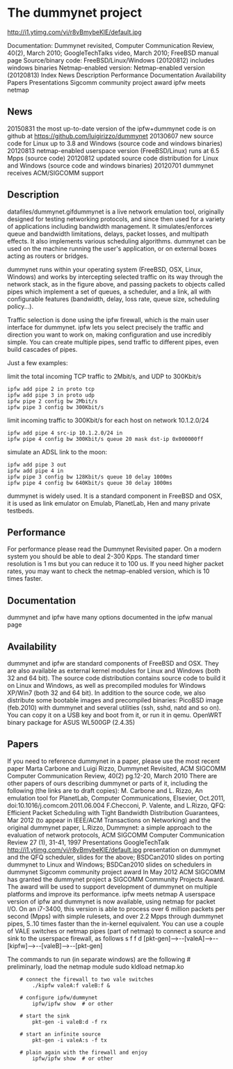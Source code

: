 # The dummynet project
http://i1.ytimg.com/vi/r8vBmybeKlE/default.jpg

Documentation: Dummynet revisited, Computer Communication Review, 40(2), March 2010; GoogleTechTalks video, March 2010; FreeBSD manual page
Source/binary code: FreeBSD/Linux/Windows (20120812) includes windows binaries
Netmap-enabled version: Netmap-enabled version (20120813)
Index
News
Description
Performance
Documentation
Availability
Papers
Presentations
Sigcomm community project award
ipfw meets netmap

## News
20150831 the most up-to-date version of the ipfw+dummynet code is on github at https://github.com/luigirizzo/dummynet
20130607 new source code for Linux up to 3.8 and Windows (source code and windows binaries)
20120813 netmap-enabled userspace version (FreeBSD/Linux) runs at 6.5 Mpps (source code)
20120812 updated source code distribution for Linux and Windows (source code and windows binaries)
20120701 dummynet receives ACM/SIGCOMM support

## Description
datafiles/dummynet.gifdummynet is a live network emulation tool, originally designed for testing networking protocols, and since then used for a variety of applications including bandwidth management. It simulates/enforces queue and bandwidth limitations, delays, packet losses, and multipath effects. It also implements various scheduling algorithms. dummynet can be used on the machine running the user's application, or on external boxes acting as routers or bridges.

dummynet runs within your operating system (FreeBSD, OSX, Linux, Windows) and works by intercepting selected traffic on its way through the network stack, as in the figure above, and passing packets to objects called pipes which implement a set of queues, a scheduler, and a link, all with configurable features (bandwidth, delay, loss rate, queue size, scheduling policy...).

Traffic selection is done using the ipfw firewall, which is the main user interface for dummynet. ipfw lets you select precisely the traffic and direction you want to work on, making configuration and use incredibly simple. You can create multiple pipes, send traffic to different pipes, even build cascades of pipes.

Just a few examples:

limit the total incoming TCP traffic to 2Mbit/s, and UDP to 300Kbit/s
```
ipfw add pipe 2 in proto tcp
ipfw add pipe 3 in proto udp
ipfw pipe 2 config bw 2Mbit/s
ipfw pipe 3 config bw 300Kbit/s
```
limit incoming traffic to 300Kbit/s for each host on network 10.1.2.0/24
```
ipfw add pipe 4 src-ip 10.1.2.0/24 in
ipfw pipe 4 config bw 300Kbit/s queue 20 mask dst-ip 0x000000ff
```
simulate an ADSL link to the moon:
```
ipfw add pipe 3 out
ipfw add pipe 4 in
ipfw pipe 3 config bw 128Kbit/s queue 10 delay 1000ms
ipfw pipe 4 config bw 640Kbit/s queue 30 delay 1000ms
```
dummynet is widely used. It is a standard component in FreeBSD and OSX, it is used as link emulator on Emulab, PlanetLab, Hen and many private testbeds.

## Performance
For performance please read the Dummynet Revisited paper. On a modern system you should be able to deal 2-300 Kpps. The standard timer resolution is 1 ms but you can reduce it to 100 us.
If you need higher packet rates, you may want to check the netmap-enabled version, which is 10 times faster.
## Documentation
dummynet and ipfw have many options documented in the ipfw manual page
## Availability
dummynet and ipfw are standard components of FreeBSD and OSX. They are also available as external kernel modules for Linux and Windows (both 32 and 64 bit).
The source code distribution contains source code to build it on Linux and Windows, as well as precompiled modules for Windows XP/Win7 (both 32 and 64 bit).
In addition to the source code, we also distribute some bootable images and precompiled binaries:
PicoBSD image (feb.2010) with dummynet and several utilities (ssh, sshd, natd and so on). You can copy it on a USB key and boot from it, or run it in qemu.
OpenWRT binary package for ASUS WL500GP (2.4.35)
## Papers
If you need to reference dummynet in a paper, please use the most recent paper
Marta Carbone and Luigi Rizzo, Dummynet Revisited, ACM SIGCOMM Computer Communication Review, 40(2) pg.12-20, March 2010
There are other papers of ours describing dummynet or parts of it, including the following (the links are to draft copies):
M. Carbone and L. Rizzo, An emulation tool for PlanetLab, Computer Communications, Elsevier, Oct.2011, doi:10.1016/j.comcom.2011.06.004
F.Checconi, P. Valente, and L.Rizzo, QFQ: Efficient Packet Scheduling with Tight Bandwidth Distribution Guarantees, Mar 2012 (to appear in IEEE/ACM Transactions on Networking)
and the original dummynet paper,
L.Rizzo, Dummynet: a simple approach to the evaluation of network protocols, ACM SIGCOMM Computer Communication Review 27 (1), 31-41, 1997
Presentations
GoogleTechTalk http://i1.ytimg.com/vi/r8vBmybeKlE/default.jpg presentation on dummynet and the QFQ scheduler,
slides for the above;
BSDCan2010 slides on porting dummynet to Linux and Windows;
BSDCan2010 slides on schedulers in dummynet
Sigcomm community project award
In May 2012 ACM SIGCOMM has granted the dummynet project a SIGCOMM Community Projects Award. The award will be used to support development of dummynet on multiple platforms and improve its performance.
ipfw meets netmap
A userspace version of ipfw and dummynet is now available, using netmap for packet I/O. On an i7-3400, this version is able to process over 6 million packets per second (Mpps) with simple rulesets, and over 2.2 Mpps through dummynet pipes, 5..10 times faster than the in-kernel equivalent.
You can use a couple of VALE switches or netmap pipes (part of netmap) to connect a source and sink to the userspace firewall, as follows
                s       f               f       d
		   [pkt-gen]-->--[valeA]-->--[kipfw]-->--[valeB]-->--[pkt-gen]

The commands to run (in separate windows) are the following
        # preliminarly, load the netmap module
	        sudo kldload netmap.ko

        # connect the firewall to two vale switches
	        ./kipfw valeA:f valeB:f &

        # configure ipfw/dummynet
	        ipfw/ipfw show  # or other

        # start the sink
	        pkt-gen -i valeB:d -f rx

        # start an infinite source
	        pkt-gen -i valeA:s -f tx

        # plain again with the firewall and enjoy
	        ipfw/ipfw show  # or other
